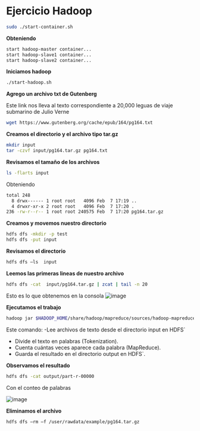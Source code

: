 # Ejercicio Hadoop

```bash
sudo ./start-container.sh
```
**Obteniendo**
```bash
start hadoop-master container...
start hadoop-slave1 container...
start hadoop-slave2 container...
```
**Iniciamos hadoop**

```bash
./start-hadoop.sh
```
**Agrego un archivo txt de Gutenberg**

Este link nos lleva al texto correspondiente a 20,000 leguas de viaje submarino de Julio Verne

```bash
wget https://www.gutenberg.org/cache/epub/164/pg164.txt
```
**Creamos el directorio y el archivo tipo tar.gz**

```bash
mkdir input
tar -czvf input/pg164.tar.gz pg164.txt
```
**Revisamos el tamaño de los archivos**

```bash
ls -flarts input
```
Obteniendo
```bash
total 248
  8 drwx------ 1 root root   4096 Feb  7 17:19 ..
  4 drwxr-xr-x 2 root root   4096 Feb  7 17:20 .
236 -rw-r--r-- 1 root root 240575 Feb  7 17:20 pg164.tar.gz
```
**Creamos y movemos nuestro directorio**

```bash
hdfs dfs -mkdir -p test
hdfs dfs -put input
```
**Revisamos el directorio**

```bash
hdfs dfs –ls  input
```
**Leemos las primeras lineas de nuestro archivo**

```bash
hdfs dfs -cat  input/pg164.tar.gz | zcat | tail -n 20
```
Esto es lo que obtenemos en la consola
![image](https://github.com/user-attachments/assets/18a65518-0137-4cef-abda-131a1ca0c435)

**Ejecutamos el trabajo**
```bash
hadoop jar $HADOOP_HOME/share/hadoop/mapreduce/sources/hadoop-mapreduce-examples-2.7.2-sources.jar org.apache.hadoop.examples.WordCount input output
```
Este comando: 
-Lee archivos de texto desde el directorio input en HDFS` 
- Divide el texto en palabras (Tokenization).
- Cuenta cuántas veces aparece cada palabra (MapReduce).
- Guarda el resultado en el directorio output en HDFS`.

**Observamos el resultado**

```bash
hdfs dfs -cat output/part-r-00000
```
Con el conteo de palabras

![image](https://github.com/user-attachments/assets/4481936d-cd6d-45bf-9c3e-348f35c210d1)

**Eliminamos el archivo**

```bash
hdfs dfs –rm –f /user/rawdata/example/pg164.tar.gz
```



